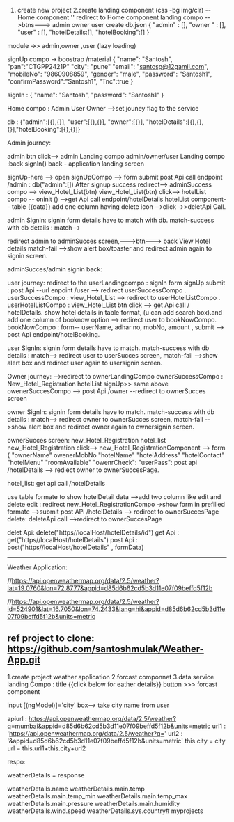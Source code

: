 
1. create new project 
2.create landing component (css -bg img/clr) --Home component
'' redirect to Home component
landing compo -->btns---> admin owner user
create db.json 
{ 
"admin" : [],
"owner " : [],
"user" : [],
"hotelDetails:[],
"hotelBooking":[]
}

module ->> admin,owner ,user (lazy loading)

signUp compo -> boostrap /material
{
      "name": "Santosh",
       "pan":"CTGPP2421P"
      "city": "pune"
      "email": "santosg@12gamil.com",
      "mobileNo": "9860908859",
      "gender": "male",
      "password": "Santosh1",
      "confirmPassword":"Santosh1",
      "Tnc":true
    }

signIn :
{
 "name": "Santosh",
 "password": "Santosh1"
}



Home compo : Admin User Owner -->set jouney flag to the service

db : {"admin":[{},{}], "user":[{},{}],  "owner":[{}], "hotelDetails":[{},{},{}],"hotelBooking":[{},{}]}

Admin journey:

admin btn click--> admin Landing compo 
 admin/owner/user Landing compo :back signIn() 
back - application landing screen

signUp-here --> open signUpCompo --> 
form submit post Api call endpoint /admin : db("admin":[]) 
After signup success redirect--> adminSuccess compo --> view_Hotel_List(btn)
 view_Hotel_List(btn) click--> hotelList compo -- oninit () -->get Api call endpoint/hotelDetails
hotelList component-- table {{data}} add one column having delete icon -->click ->>deletApi Call.

admin SignIn: signin form details have to match with db.
match-success with db details : match-->



redirect admin to adminSucces screen,--->btn---> back View Hotel details
match-fail -->show alert box/toaster and redirect admin again to signin screen.

 adminSucces/admin signin back:




user journey:
redirect to the userLandingcompo : signIn form
signUp submit : post Api --url enpoint /user --> redirect userSuccessCompo .
userSuccessCompo : view_Hotel_List --> redirect to userHotelListCompo .
userHotelListCompo :  view_Hotel_List btn click --> get Api call / hotelDetails.
show hotel details in table format, (u can add search box).and add one column of booknow option --> redirect user to bookNowCompo.
bookNowCompo : form-- userName, adhar no, mobNo, amount ,  submit --> post Api endpoint/hotelBooking.

user SignIn: signin form details have to match.
match-success with db details : match--> redirect user to userSucces screen,
match-fail -->show alert box and redirect user again to usersignin screen.


Owner journey: -->redirect to ownerLandingCompo
ownerSuccessCompo :  New_Hotel_Registration hotelList
signUp>> same above owenerSuccesCompo --> post Api /owner --redirect to ownerSucces screen

owner SignIn: signin form details have to match.
match-success with db details : match--> redirect owner to ownerSucces screen,
match-fail -->show alert box and redirect owner again to ownersignin screen.

ownerSucces screen: new_Hotel_Registration hotel_list
new_Hotel_Registration click-->  new_Hotel_RegistrationComponent --> form {
      "ownerName"
       owenerMobNo
      "hotelName"
      "hotelAddress"
      "hotelContact"
      "hotelMenu"
      "roomAvailable"
      "owenrCheck":
      "userPass": 
post api /hotelDetails --> rediect owner to ownerSuccesPage.

hotel_list: get api call /hotelDetails

use table formate to show hotelDetail data -->add two column like edit and delete
edit : redirect new_Hotel_RegistrationCompo ->show form in prefilled formate -->submit post APi /hotelDetails --> redirect to ownerSuccesPage
delete: deleteApi call -->redirect to ownerSuccesPage

delet Api: delete("https//localHost/hotelDetails/id")
get Api : get("https//localHost/hotelDetails")
post Api : post("https//localHost/hotelDetails" , formData)

---------------------------------------------------------------------------------------------------------------------------
Weather Application:

//https://api.openweathermap.org/data/2.5/weather?lat=19.0760&lon=72.8777&appid=d85d6b62cd5b3d11e07f09beffd5f12b

//https://api.openweathermap.org/data/2.5/weather?id=524901&lat=16.7050&lon=74.2433&lang=hi&appid=d85d6b62cd5b3d11e07f09beffd5f12b&units=metric

ref project to clone:
https://github.com/santoshmulak/Weather-App.git
-------------------------------
1.create project weather application
2.forcast componnet
3.data service
landing Compo :  title {{click below for eather details}}
button >>> forcast component 

input [(ngModel)]='city' box--> take city name from user 

apiurl : https://api.openweathermap.org/data/2.5/weather?q=mumbai&appid=d85d6b62cd5b3d11e07f09beffd5f12b&units=metric
url1 : 'https://api.openweathermap.org/data/2.5/weather?q='
url2 : '&appid=d85d6b62cd5b3d11e07f09beffd5f12b&units=metric'
this.city = city
url = this.url1+this.city+url2

respo: 

weatherDetails = response

weatherDetails.name
weatherDetails.main.temp
weatherDetails.main.temp_min
weatherDetails.main.temp_max
weatherDetails.main.pressure
weatherDetails.main.humidity
weatherDetails.wind.speed
weatherDetails.sys.country# myprojects